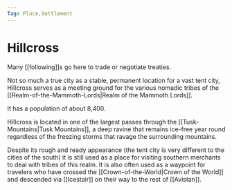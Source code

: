 ```yaml
---
Tag: Place,Settlement
---
```

# Hillcross
Many [[following]]s go here to trade or negotiate treaties.

Not so much a true city as a stable, permanent location for a vast tent city, Hillcross serves as a meeting ground for the various nomadic tribes of the [[Realm-of-the-Mammoth-Lords|Realm of the Mammoth Lords]].

It has a population of about 8,400.

Hillcross is located in one of the largest passes through the [[Tusk-Mountains|Tusk Mountains]], a deep ravine that remains ice-free year round regardless of the freezing storms that ravage the surrounding mountains.

Despite its rough and ready appearance (the tent city is very different to the cities of the south) it is still used as a place for visiting southern merchants to deal with tribes of this realm. It is also often used as a waypoint for travelers who have crossed the [[Crown-of-the-World|Crown of the World]] and descended via [[Icestair]] on their way to the rest of [[Avistan]].